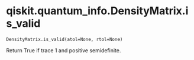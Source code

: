 # qiskit.quantum\_info.DensityMatrix.is\_valid

`DensityMatrix.is_valid(atol=None, rtol=None)`

Return True if trace 1 and positive semidefinite.
